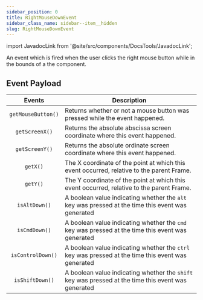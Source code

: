 ```yaml
---
sidebar_position: 0
title: RightMouseDownEvent
sidebar_class_name: sidebar--item__hidden
slug: RightMouseDownEvent
---
```


import JavadocLink from '@site/src/components/DocsTools/JavadocLink';

<JavadocLink type="engine" location="org/dwcj/component/event/RightMouseDownEvent" top='true' />

An event which is fired when the user clicks the right mouse button while in the bounds of a the component.

## Event Payload

| Events | Description |
|:-:|-|
|`getMouseButton()`|Returns whether or not a mouse button was pressed while the event happened.|
|`getScreenX()`|Returns the absolute abscissa screen coordinate where this event happened.|
|`getScreenY()`|Returns the absolute ordinate screen coordinate where this event happened.|
|`getX()`|The X coordinate of the point at which this event occurred, relative to the parent <JavadocLink type="engine" location="org/dwcj/component/window/Frame" code='true'>Frame</JavadocLink>.|
|`getY()`|The Y coordinate of the point at which this event occurred, relative to the parent <JavadocLink type="engine" location="org/dwcj/component/window/Frame" code='true'>Frame</JavadocLink>.|
|`isAltDown()`|A boolean value indicating whether the `alt` key was pressed at the time this event was generated|
|`isCmdDown()`|A boolean value indicating whether the `cmd` key was pressed at the time this event was generated|
|`isControlDown()`|A boolean value indicating whether the `ctrl` key was pressed at the time this event was generated|
|`isShiftDown()`|A boolean value indicating whether the `shift` key was pressed at the time this event was generated|